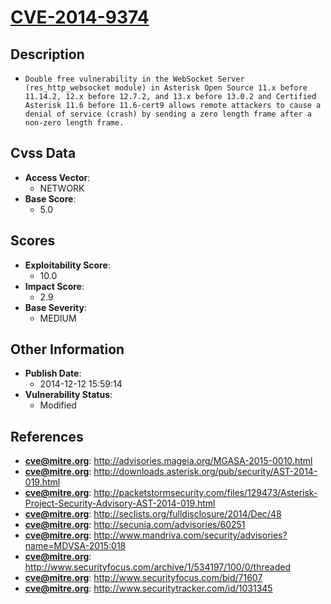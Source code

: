 
# [CVE-2014-9374](https://cve.mitre.org/cgi-bin/cvename.cgi?name=CVE-2014-9374)

## Description

- `Double free vulnerability in the WebSocket Server (res_http_websocket module) in Asterisk Open Source 11.x before 11.14.2, 12.x before 12.7.2, and 13.x before 13.0.2 and Certified Asterisk 11.6 before 11.6-cert9 allows remote attackers to cause a denial of service (crash) by sending a zero length frame after a non-zero length frame.`

## Cvss Data

- **Access Vector**:
  - NETWORK
- **Base Score**:
  - 5.0

## Scores

- **Exploitability Score**:
  - 10.0
- **Impact Score**:
  - 2.9
- **Base Severity**:
  - MEDIUM

## Other Information

- **Publish Date**:
  - 2014-12-12 15:59:14
- **Vulnerability Status**:
  - Modified

## References

- **cve@mitre.org**: http://advisories.mageia.org/MGASA-2015-0010.html
- **cve@mitre.org**: http://downloads.asterisk.org/pub/security/AST-2014-019.html
- **cve@mitre.org**: http://packetstormsecurity.com/files/129473/Asterisk-Project-Security-Advisory-AST-2014-019.html
- **cve@mitre.org**: http://seclists.org/fulldisclosure/2014/Dec/48
- **cve@mitre.org**: http://secunia.com/advisories/60251
- **cve@mitre.org**: http://www.mandriva.com/security/advisories?name=MDVSA-2015:018
- **cve@mitre.org**: http://www.securityfocus.com/archive/1/534197/100/0/threaded
- **cve@mitre.org**: http://www.securityfocus.com/bid/71607
- **cve@mitre.org**: http://www.securitytracker.com/id/1031345
